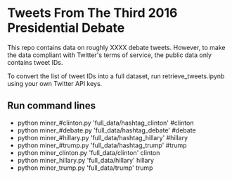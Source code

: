 # Tweets From The Third 2016 Presidential Debate

This repo contains data on roughly XXXX debate tweets. However, to make the data compliant with Twitter's terms of service, the public data only contains tweet IDs.

To convert the list of tweet IDs into a full dataset, run retrieve_tweets.ipynb using your own Twitter API keys.

## Run command lines

- python miner_#clinton.py 'full_data/hashtag_clinton' \#clinton
- python miner_#debate.py 'full_data/hashtag_debate' \#debate
- python miner_#hillary.py 'full_data/hashtag_hillary' \#hillary
- python miner_#trump.py 'full_data/hashtag_trump' \#trump
- python miner_clinton.py 'full_data/clinton' clinton
- python miner_hillary.py 'full_data/hillary' hillary
- python miner_trump.py 'full_data/trump' trump
